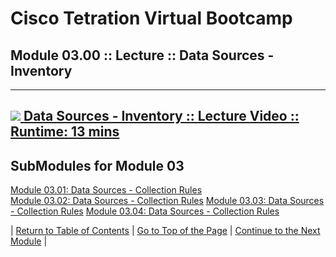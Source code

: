 # Cisco Tetration Virtual Bootcamp
  
## Module 03.00 :: Lecture :: Data Sources - Inventory

---
<a href="https://deftcon-tetration-virtual-bootcamp.s3.us-east-2.amazonaws.com/lectures/Module_03.00__Lecture__Data_Sources__Inventory.mp4" style="font-weight:bold"><img src="https://tetration.guru/bootcamp/diagrams/images/video_icon_mini.png"> Data Sources - Inventory :: Lecture Video :: Runtime: 13 mins</a>
---

## SubModules for Module 03
[Module 03.01: Data Sources - Collection Rules](module_03-01/)  
[Module 03.02: Data Sources - Collection Rules](module_03-02/)
[Module 03.03: Data Sources - Collection Rules](module_03-03/)
[Module 03.04: Data Sources - Collection Rules](module_03-04/)


| [Return to Table of Contents](https://tetration.guru/bootcamp/) | [Go to Top of the Page](README.md) | [Continue to the Next Module](../module_03-01/) |